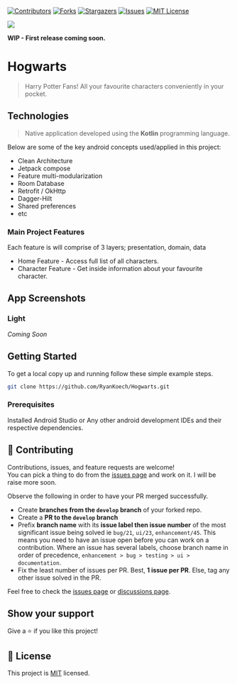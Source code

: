 <!-- PROJECT SHIELDS -->
<!--
* I'm using markdown "reference style" links for readability.
* Reference links are enclosed in brackets [ ] instead of parentheses ( ).
* See the bottom of this document for the declaration of the reference variables
* for contributors-url, forks-url, etc. This is an optional, concise syntax you may use.
* https://www.markdownguide.org/basic-syntax/#reference-style-links
-->
[![Contributors][contributors-shield]][contributors-url]
[![Forks][forks-shield]][forks-url]
[![Stargazers][stars-shield]][stars-url]
[![Issues][issues-shield]][issues-url]
[![MIT License][license-shield]][license-url]

![](https://img.shields.io/badge/Personal_Project-blue)

**WIP - First release coming soon.**

# Hogwarts

> Harry Potter Fans! All your favourite characters conveniently in your pocket.

## Technologies

> Native application developed using the **Kotlin** programming language.

Below are some of the key android concepts used/applied in this project:

- Clean Architecture
- Jetpack compose
- Feature multi-modularization
- Room Database
- Retrofit / OkHttp
- Dagger-Hilt
- Shared preferences
- etc

### Main Project Features
Each feature is will comprise of 3 layers; presentation, domain, data

- Home Feature - Access full list of all characters.
- Character Feature - Get inside information about your favourite character.

## App Screenshots

### Light
_Coming Soon_

## Getting Started

To get a local copy up and running follow these simple example steps.

```bash
git clone https://github.com/RyanKoech/Hogwarts.git
```

### Prerequisites
Installed Android Studio or Any other android development IDEs and their respective dependencies.

## 🤝 Contributing

Contributions, issues, and feature requests are welcome! <br/>
You can pick a thing to do from the [issues page](../../issues) and work on it. I will be raise more soon. <br/>

Observe the following in order to have your PR merged successfully.
- Create **branches from the `develop` branch** of your forked repo.
- Create a **PR to the `develop` branch**
- Prefix **branch name** with its **issue label then issue number** of the most significant issue being solved ie `bug/21`, `ui/23`, `enhancement/45`. This means you need to have an issue open before you can work on a contribution. Where an issue has several labels, choose branch name in order of precedence, `enhancement > bug > testing > ui > documentation`.
- Fix the least number of issues per PR. Best, **1 issue per PR**. Else, tag any other issue solved in the PR.

Feel free to check the [issues page](../../issues/) or [discussions page](../../discussions).

## Show your support

Give a ⭐ if you like this project!

## 📝 License

This project is [MIT](./LICENCE) licensed.


<!-- MARKDOWN LINKS & IMAGES -->
<!-- https://www.markdownguide.org/basic-syntax/#reference-style-links -->
[contributors-shield]: https://img.shields.io/github/contributors/RyanKoech/Hogwarts.svg?style=for-the-badge
[contributors-url]: https://github.com/RyanKoech/Hogwarts/graphs/contributors
[forks-shield]: https://img.shields.io/github/forks/RyanKoech/Hogwarts.svg?style=for-the-badge
[forks-url]: https://github.com/RyanKoech/Hogwarts/network/members
[stars-shield]: https://img.shields.io/github/stars/RyanKoech/Hogwarts.svg?style=for-the-badge
[stars-url]: https://github.com/RyanKoech/Hogwarts/stargazers
[issues-shield]: https://img.shields.io/github/issues/RyanKoech/Hogwarts.svg?style=for-the-badge
[issues-url]: https://github.com/RyanKoech/Hogwarts/issues
[license-shield]: https://img.shields.io/github/license/RyanKoech/Hogwarts.svg?style=for-the-badge
[license-url]: https://github.com/RyanKoech/Hogwarts/blob/master/LICENCE
